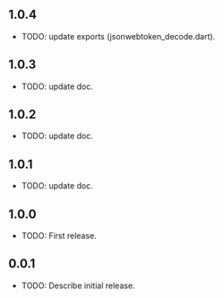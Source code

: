 ## 1.0.4

* TODO: update exports (jsonwebtoken_decode.dart).

## 1.0.3

* TODO: update doc.

## 1.0.2

* TODO: update doc.

## 1.0.1

* TODO: update doc.

## 1.0.0

* TODO: First release.

## 0.0.1

* TODO: Describe initial release.
